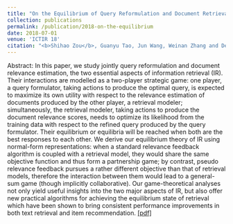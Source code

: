 ```yaml
---
title: "On the Equilibrium of Query Reformulation and Document Retrieval"
collection: publications
permalink: /publication/2018-on-the-equilibrium
date: 2018-07-01
venue: 'ICTIR 18'
citation: "<b>Shihao Zou</b>, Guanyu Tao, Jun Wang, Weinan Zhang and Dell Zhang, &quot;On the Equilibrium of Query Reformulation and Document Retrieval,&quot; ACM SIGIR International Conference on the Theory of Information Retrieval (ICTIR 18)."
---
```


Abstract: In this paper, we study jointly query reformulation and document relevance estimation, the two essential aspects of information retrieval (IR). Their interactions are modelled as a two-player strategic game: one player, a query formulator, taking actions to produce the optimal query, is expected to maximize its own utility with respect to the relevance estimation of documents produced by the other player, a retrieval modeler; simultaneously, the retrieval modeler, taking actions to produce the document relevance scores, needs to optimize its likelihood from the training data with respect to the refined query produced by the query formulator. Their equilibrium or equilibria will be reached when both are the best responses to each other. We derive our equilibrium theory of IR using normal-form representations: when a standard relevance feedback algorithm is coupled with a retrieval model, they would share the same objective function and thus form a partnership game; by contrast, pseudo relevance feedback pursues a rather different objective than that of retrieval models, therefore the interaction between them would lead to a general-sum game (though implicitly collaborative). Our game-theoretical analyses not only yield useful insights into the two major aspects of IR, but also offer new practical algorithms for achieving the equilibrium state of retrieval which have been shown to bring consistent performance improvements in both text retrieval and item recommendation. 
[[pdf]](/files/ictir2018.pdf)
